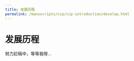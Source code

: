 ```yaml
---
title: 发展历程
permalink: /manuscripts/ccp/ccp-introduction/develop.html
---
```

# 发展历程

努力赶稿中，等等我呀...

